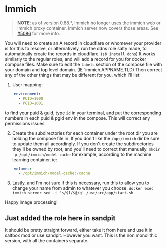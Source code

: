 # Immich

> **NOTE**: as of version 0.88.*, Immich no longer uses the immich web or immich proxy container. Immich server now covers those areas. See [#5086](https://github.com/immich-app/immich/discussions/5086) for more info.

You will need to create an A record in cloudflare or whomever your provider is for this to resolve, or alternatively, run the ddns role salty made, to automatically create the records in cloudflare. (`sb install ddns`) It works similarly to the regular roles, and will add a record for you for docker compose files. Make sure to edit the `labels` section of the compose file with your domain and top level domain. (IE `immich.APPNAME.TLD) Then correct any of the other things that may be different for you, which I'll list:

1. User mapping:

```yaml
    environment:
      - PUID=1000
      - PGID=1001
```

to find your puid & guid, type `id` in your terminal, and put the corresponding numbers in each puid & pgid env in the compose. This will correct any permissions issues.

2. Create the subdirectories for each container under the root dir you are holding the compose file in. If you don't like the `/opt/immich` dir be sure to update them all accordingly. If you don't create the subdirectories they'll be owned by root, and you'll need to correct that manually.
`mkdir -p /opt/immich/model-cache` for example, according to the machine learning container.
ie:

```yaml
    volumes:
      - /opt/immich/model-cache:/cache
```

3. Lastly, and I'm not sure if this is necessary, run this to allow you to change your name from admin to whatever you choose. `docker exec immich_server sed -i 's/$1/$@/g' /usr/src/app/start.sh`

Happy image processing!

## Just added the role here in sandpit

It should be pretty straight forward, either take it from here and use it in saltbox mod or use sandpit. However you want. This is the non monolithic version, with all the containers separate.
